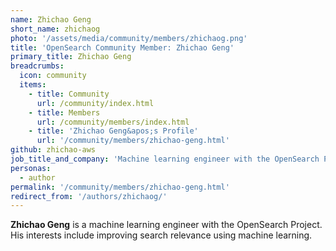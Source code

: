 ```yaml
---
name: Zhichao Geng
short_name: zhichaog
photo: '/assets/media/community/members/zhichaog.png'
title: 'OpenSearch Community Member: Zhichao Geng'
primary_title: Zhichao Geng
breadcrumbs:
  icon: community
  items:
    - title: Community
      url: /community/index.html
    - title: Members
      url: /community/members/index.html
    - title: 'Zhichao Geng&apos;s Profile'
      url: '/community/members/zhichao-geng.html'
github: zhichao-aws
job_title_and_company: 'Machine learning engineer with the OpenSearch Project'
personas:
  - author
permalink: '/community/members/zhichao-geng.html'
redirect_from: '/authors/zhichaog/'
---
```


**Zhichao Geng** is a machine learning engineer with the OpenSearch Project. His interests include improving search relevance using machine learning.